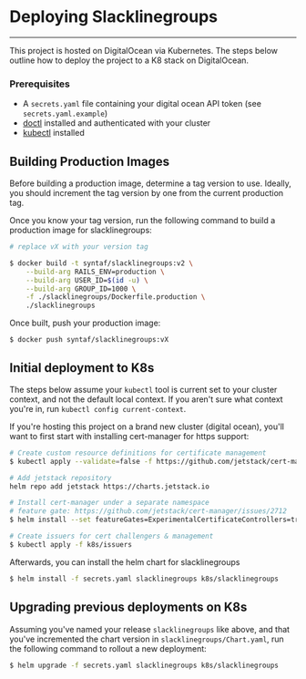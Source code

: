 # Deploying Slacklinegroups
----

This project is hosted on DigitalOcean via Kubernetes. The steps below outline how to deploy the project to a K8 stack on DigitalOcean.

### Prerequisites

- A `secrets.yaml` file containing your digital ocean API token (see `secrets.yaml.example`)
- [doctl](https://github.com/digitalocean/doctl) installed and authenticated with your cluster
- [kubectl](https://kubernetes.io/docs/tasks/tools/install-kubectl/) installed

## Building Production Images

Before building a production image, determine a tag version to use. Ideally, you should increment the tag version by one from the current production tag.

Once you know your tag version, run the following command to build a production image for slacklinegroups:

```zsh
# replace vX with your version tag

$ docker build -t syntaf/slacklinegroups:v2 \
    --build-arg RAILS_ENV=production \
    --build-arg USER_ID=$(id -u) \
    --build-arg GROUP_ID=1000 \
    -f ./slacklinegroups/Dockerfile.production \
    ./slacklinegroups
```

Once built, push your production image:

```
$ docker push syntaf/slacklinegroups:vX
```

## Initial deployment to K8s

The steps below assume your `kubectl` tool is current set to your cluster context, and not the default local context. If you aren't sure what context you're in, run `kubectl config current-context`.

If you're hosting this project on a brand new cluster (digital ocean), you'll want to first start with installing cert-manager for https support:

```zsh
# Create custom resource definitions for certificate management
$ kubectl apply --validate=false -f https://github.com/jetstack/cert-manager/releases/download/v0.15.0/cert-manager.crds.yaml

# Add jetstack repository
helm repo add jetstack https://charts.jetstack.io

# Install cert-manager under a separate namespace
# feature gate: https://github.com/jetstack/cert-manager/issues/2712
$ helm install --set featureGates=ExperimentalCertificateControllers=true cert-manager --namespace cert-manager jetstack/cert-manager

# Create issuers for cert challengers & management
$ kubectl apply -f k8s/issuers
```

Afterwards, you can install the helm chart for slacklinegroups

```zsh
$ helm install -f secrets.yaml slacklinegroups k8s/slacklinegroups
```

## Upgrading previous deployments on K8s

Assuming you've named your release `slacklinegroups` like above, and that you've incremented the chart version in `slacklinegroups/Chart.yaml`, run the following command to rollout a new deployment:

```zsh
$ helm upgrade -f secrets.yaml slacklinegroups k8s/slacklinegroups
```